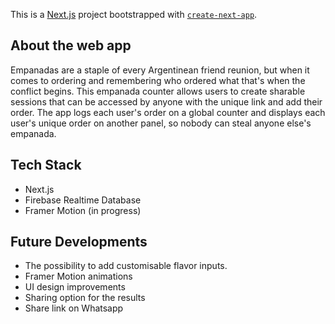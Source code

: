 This is a [Next.js](https://nextjs.org/) project bootstrapped with [`create-next-app`](https://github.com/vercel/next.js/tree/canary/packages/create-next-app).

## About the web app

Empanadas are a staple of every Argentinean friend reunion, but when it comes to ordering and remembering who ordered what that's when the conflict begins.
This empanada counter allows users to create sharable sessions that can be accessed by anyone with the unique link and add their order. The app logs each user's order on a global counter and displays each user's unique order on another panel, so nobody can steal anyone else's empanada.

## Tech Stack

- Next.js
- Firebase Realtime Database
- Framer Motion (in progress)

## Future Developments

- The possibility to add customisable flavor inputs.
- Framer Motion animations
- UI design improvements
- Sharing option for the results
- Share link on Whatsapp


